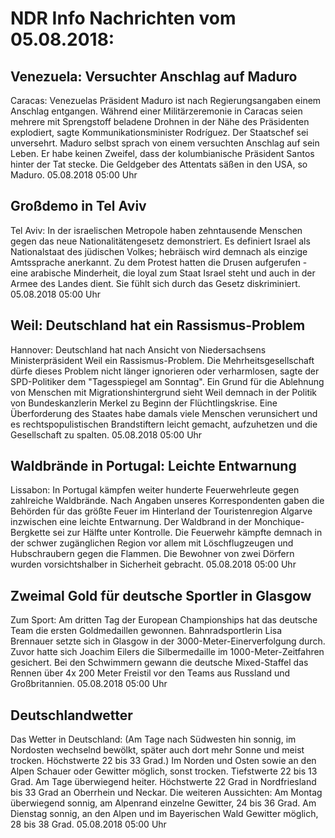 # NDR Info Nachrichten vom 05.08.2018:


## Venezuela: Versuchter Anschlag auf Maduro
Caracas: 	Venezuelas Präsident Maduro ist nach Regierungsangaben einem Anschlag entgangen. Während einer Militärzeremonie in Caracas seien mehrere mit Sprengstoff beladene Drohnen in der Nähe des Präsidenten explodiert, sagte Kommunikationsminister Rodríguez. Der Staatschef sei unversehrt. Maduro selbst sprach von einem versuchten Anschlag auf sein Leben. Er habe keinen Zweifel, dass der kolumbianische Präsident Santos hinter der Tat stecke. Die Geldgeber des Attentats säßen in den USA, so Maduro. 05.08.2018 05:00 Uhr 

## Großdemo in Tel Aviv
Tel Aviv: In der israelischen Metropole haben zehntausende Menschen gegen das neue Nationalitätengesetz demonstriert. Es definiert Israel als Nationalstaat des jüdischen Volkes; hebräisch wird demnach als einzige Amtssprache anerkannt. Zu dem Protest hatten die Drusen aufgerufen - eine arabische Minderheit, die loyal zum Staat Israel steht und auch in der Armee des Landes dient. Sie fühlt sich durch das Gesetz diskriminiert. 05.08.2018 05:00 Uhr 

## Weil: Deutschland hat ein Rassismus-Problem
Hannover: 	Deutschland hat nach Ansicht von Niedersachsens Ministerpräsident Weil ein Rassismus-Problem. Die Mehrheitsgesellschaft dürfe dieses Problem nicht länger ignorieren oder verharmlosen, sagte der SPD-Politiker dem "Tagesspiegel am Sonntag". Ein Grund für die Ablehnung von Menschen mit Migrationshintergrund sieht Weil demnach in der Politik von Bundeskanzlerin Merkel zu Beginn der Flüchtlingskrise. Eine Überforderung des Staates habe damals viele Menschen verunsichert und es rechtspopulistischen Brandstiftern leicht gemacht, aufzuhetzen und die Gesellschaft zu spalten. 05.08.2018 05:00 Uhr 

## Waldbrände in Portugal: Leichte Entwarnung
Lissabon: In Portugal kämpfen weiter hunderte Feuerwehrleute gegen zahlreiche Waldbrände. Nach Angaben unseres Korrespondenten gaben die Behörden für das größte Feuer im Hinterland der Touristenregion Algarve inzwischen eine leichte Entwarnung. Der Waldbrand in der Monchique-Bergkette sei zur Hälfte unter Kontrolle. Die Feuerwehr kämpfte demnach in der schwer zugänglichen Region vor allem mit Löschflugzeugen und Hubschraubern gegen die Flammen. Die Bewohner von zwei Dörfern wurden vorsichtshalber in Sicherheit gebracht. 05.08.2018 05:00 Uhr 

## Zweimal Gold für deutsche Sportler in Glasgow
Zum Sport: Am dritten Tag der European Championships hat das deutsche Team die ersten Goldmedaillen gewonnen. Bahnradsportlerin Lisa Brennauer setzte sich in Glasgow in der 3000-Meter-Einerverfolgung durch. Zuvor hatte sich Joachim Eilers die Silbermedaille im 1000-Meter-Zeitfahren gesichert. Bei den Schwimmern gewann die deutsche Mixed-Staffel das Rennen über 4x 200 Meter Freistil vor den Teams aus Russland und Großbritannien. 05.08.2018 05:00 Uhr 

## Deutschlandwetter
Das Wetter in Deutschland:
(Am Tage nach Südwesten hin sonnig, im Nordosten wechselnd bewölkt, später auch dort mehr Sonne und meist trocken. Höchstwerte 22 bis 33 Grad.) Im Norden und Osten sowie an den Alpen Schauer oder Gewitter möglich, sonst trocken. Tiefstwerte 22 bis 13 Grad. Am Tage überwiegend heiter. Höchstwerte 22 Grad in Nordfriesland bis 33 Grad an Oberrhein und Neckar. Die weiteren Aussichten: Am Montag überwiegend sonnig, am Alpenrand einzelne Gewitter, 24 bis 36 Grad. Am Dienstag sonnig, an den Alpen und im Bayerischen Wald Gewitter möglich, 28 bis 38 Grad. 05.08.2018 05:00 Uhr 
